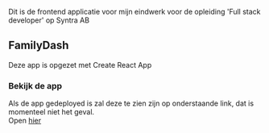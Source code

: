 Dit is de frontend applicatie voor mijn eindwerk voor de opleiding 'Full stack developer' op Syntra AB

## FamilyDash

Deze app is opgezet met Create React App

### Bekijk de app

Als de app gedeployed is zal deze te zien zijn op onderstaande link, dat is momenteel niet het geval.<br />
Open [hier](https://www.google.com/search?sxsrf=ALeKk02iqUYzDNsfe3Pwh7tJP8KVYCW0Eg%3A1589742064294&source=hp&ei=8InBXuafD6jykgWUmYboDQ&q=kv+mechelen&oq=kv+mechelen&gs_lcp=CgZwc3ktYWIQAzIECCMQJzIECCMQJzIECCMQJzICCAAyAggAMgIIADICCAAyAggAMgIIADICCAA6BQgAEIMBUMgKWK0aYJ0caABwAHgAgAGQAYgBxgaSAQQxMC4xmAEAoAEBqgEHZ3dzLXdpeg&sclient=psy-ab&ved=0ahUKEwjm15jYyrvpAhUouaQKHZSMAd0Q4dUDCAY&uact=5)
